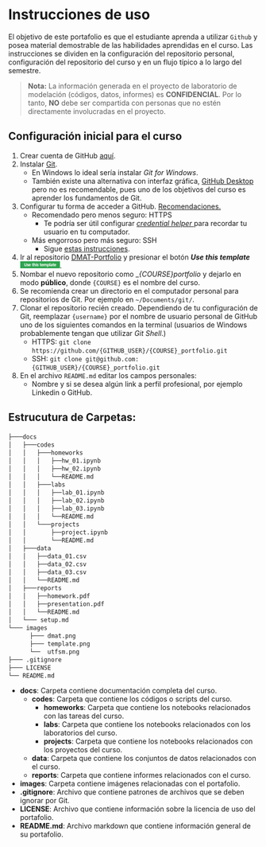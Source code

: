 # Instrucciones de uso

El objetivo de este portafolio es que el estudiante aprenda a utilizar `Github` y posea material demostrable de las habilidades aprendidas en el curso. Las instrucciones se dividen en la configuración del repositorio personal, configuración del repositorio del curso y en un flujo típico a lo largo del semestre.

> **Nota:** La información generada en el proyecto de laboratorio de modelación
> (códigos, datos, informes) es **CONFIDENCIAL**. Por lo tanto, **NO** debe ser
> compartida con personas que no estén directamente involucradas en el proyecto.

## Configuración inicial para el curso

1. Crear cuenta de GitHub [aquí](https://github.com/join).
2. Instalar [Git](https://git-scm.com/book/en/v2/Getting-Started-Installing-Git).
    - En Windows lo ideal sería instalar _Git for Windows_.
    - También existe una alternativa con interfaz gráfica, [GitHub Desktop](https://desktop.github.com/) pero no es recomendable, pues uno de los objetivos del curso es aprender los fundamentos de Git.
3. Configurar tu forma de acceder a GitHub. [Recomendaciones.](https://help.github.com/en/articles/which-remote-url-should-i-use)
    - Recomendado pero menos seguro: HTTPS
        * Te podría ser útil configurar [_credential helper_ ](https://help.github.com/en/articles/caching-your-github-password-in-git) para recordar tu usuario en tu computador.
    - Más engorroso pero más seguro: SSH
        * Sigue [estas instrucciones](https://help.github.com/en/articles/connecting-to-github-with-ssh).
4. Ir al repositorio [DMAT-Portfolio](https://github.com/fralfaro/DMAT-Portfolio) y presionar el botón *__Use this template__* <img src="../images/template.png" width=80>.
5. Nombar el nuevo repositorio como __{COURSE}_portfolio__ y dejarlo en modo **público**, donde `{COURSE}` es el nombre del curso.
7. Se recomienda crear un directorio en el computador personal para repositorios de Git. Por ejemplo en `~/Documents/git/`.
6. Clonar el repositorio recién creado. Dependiendo de tu configuración de Git, reemplazar `{username}` por el nombre de usuario personal de GitHub uno de los siguientes comandos en la terminal (usuarios de Windows probablemente tengan que utilizar _Git Shell_.)
    - HTTPS: `git clone https://github.com/{GITHUB_USER}/{COURSE}_portfolio.git`
    - SSH: `git clone git@github.com:{GITHUB_USER}/{COURSE}_portfolio.git`
7. En el archivo `README.md` editar los campos personales:
    - Nombre y si se desea algún link a perfil profesional, por ejemplo Linkedin o GitHub.


## Estrucutura de Carpetas:

```
├───docs
│   ├───codes
│   │   ├───homeworks
│   │   │   ├──hw_01.ipynb
│   │   │   ├──hw_02.ipynb
│   │   │   └──README.md
│   │   ├───labs
│   │   │   ├──lab_01.ipynb
│   │   │   ├──lab_02.ipynb
│   │   │   ├──lab_03.ipynb
│   │   │   └──README.md
│   │   └───projects
│   │       ├──project.ipynb
│   │       └──README.md
│   ├───data
│   │   ├──data_01.csv
│   │   ├──data_02.csv
│   │   ├──data_03.csv
│   │   └──README.md
│   ├───reports
│   │   ├──homework.pdf
│   │   ├──presentation.pdf
│   │   └──README.md
│   └─── setup.md
└─── images
      ├─── dmat.png
      ├─── template.png
      └──  utfsm.png
├─── .gitignore
├─── LICENSE
└── README.md
```

- **docs**: Carpeta contiene documentación completa del curso.
  - **codes**: Carpeta que contiene los códigos o scripts del curso.
    - **homeworks**: Carpeta que contiene los notebooks relacionados con las tareas del curso.
    - **labs**: Carpeta que contiene los notebooks relacionados con los laboratorios del curso.
    - **projects**: Carpeta que contiene los notebooks relacionados con los proyectos del curso.
  - **data**: Carpeta que contiene los conjuntos de datos relacionados con el curso.
  - **reports**: Carpeta que contiene informes relacionados con el curso.
- **images**: Carpeta contiene imágenes relacionadas con el portafolio.
- **.gitignore**: Archivo que contiene patrones de archivos que se deben ignorar por Git.
- **LICENSE**: Archivo que contiene información sobre la licencia de uso del portafolio.
- **README.md**: Archivo markdown que contiene información general de su portafolio.
